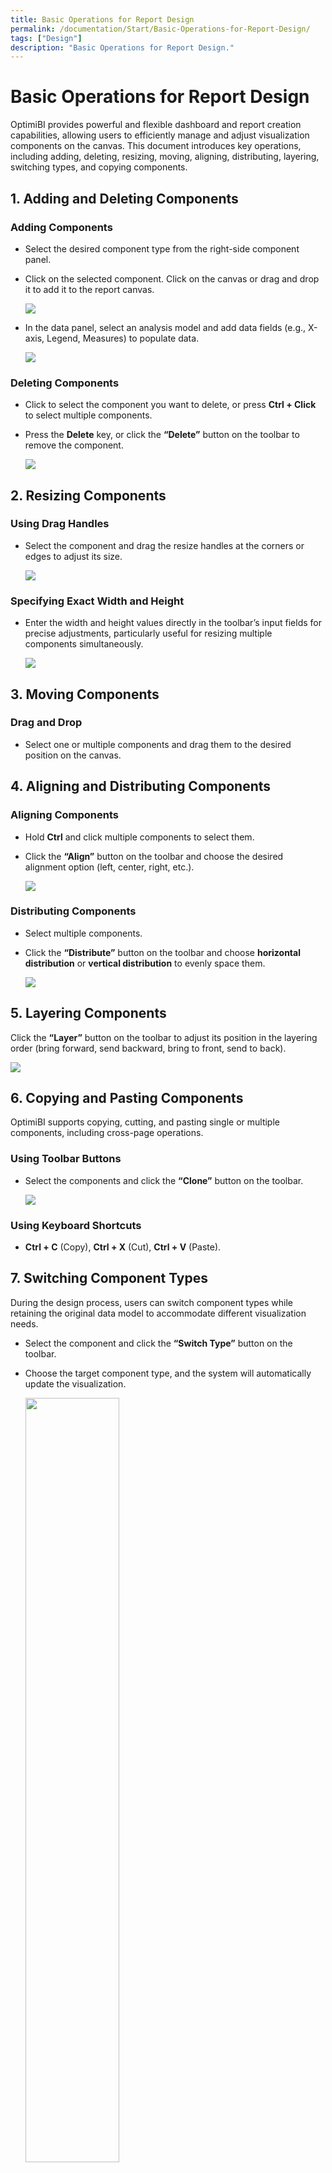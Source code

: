 ```yaml
---
title: Basic Operations for Report Design
permalink: /documentation/Start/Basic-Operations-for-Report-Design/
tags: ["Design"]
description: "Basic Operations for Report Design."
---
```


# **Basic Operations for Report Design**

OptimiBI provides powerful and flexible dashboard and report creation capabilities, allowing users to efficiently manage and adjust visualization components on the canvas. This document introduces key operations, including adding, deleting, resizing, moving, aligning, distributing, layering, switching types, and copying components.


## **1. Adding and Deleting Components**

### **Adding Components**

- Select the desired component type from the right-side component panel.

- Click on the selected component. Click on the canvas or drag and drop it to add it to the report canvas.

  <div align="left"><img src="./images/gf3mh-wust9.gif"  /></div>

- In the data panel, select an analysis model and add data fields (e.g., X-axis, Legend, Measures) to populate data.

  <div align="left"><img src="./images/vwco3-64t1q.gif"  /></div>

### **Deleting Components**

- Click to select the component you want to delete, or press **Ctrl + Click** to select multiple components.

- Press the **Delete** key, or click the **“Delete”** button on the toolbar to remove the component.

  <div align="left"><img src="./images/image-20250312155448333.png"  /></div>


## **2. Resizing Components**

### **Using Drag Handles**

- Select the component and drag the resize handles at the corners or edges to adjust its size.


  <div align="left"><img src="./images/45mb2-nqf3q.gif"  /></div>

### **Specifying Exact Width and Height**

- Enter the width and height values directly in the toolbar’s input fields for precise adjustments, particularly useful for resizing multiple components simultaneously.

  <div align="left"><img src="./images/gfrcr-jos17.gif"  /></div>


## **3. Moving Components**

### **Drag and Drop**

- Select one or multiple components and drag them to the desired position on the canvas.


## **4. Aligning and Distributing Components**

### **Aligning Components**

- Hold **Ctrl** and click multiple components to select them.

- Click the **“Align”** button on the toolbar and choose the desired alignment option (left, center, right, etc.).

  <div align="left"><img src="./images/image-20250312160249142.png"  /></div>
  

### **Distributing Components**

- Select multiple components.

- Click the **“Distribute”** button on the toolbar and choose **horizontal distribution** or **vertical distribution** to evenly space them.

  <div align="left"><img src="./images/image-20250312160326657.png"  /></div>


## **5. Layering Components**

Click the **“Layer”** button on the toolbar to adjust its position in the layering order (bring forward, send backward, bring to front, send to back).

<div align="left"><img src="./images/image-20250312160416048.png"  /></div>


## **6. Copying and Pasting Components**

OptimiBI supports copying, cutting, and pasting single or multiple components, including cross-page operations.

### **Using Toolbar Buttons**
- Select the components and click the **“Clone”** button on the toolbar.

  <div align="left"><img src="./images/image-20250312161519813.png"  /></div>

### **Using Keyboard Shortcuts**
- **Ctrl + C** (Copy), **Ctrl + X** (Cut), **Ctrl + V** (Paste).


## **7. Switching Component Types**

During the design process, users can switch component types while retaining the original data model to accommodate different visualization needs.

- Select the component and click the **“Switch Type”** button on the toolbar.

- Choose the target component type, and the system will automatically update the visualization.

  <div align="left"><img src="./images/eqsyj-jpkal.gif" width="56%"/></div>

